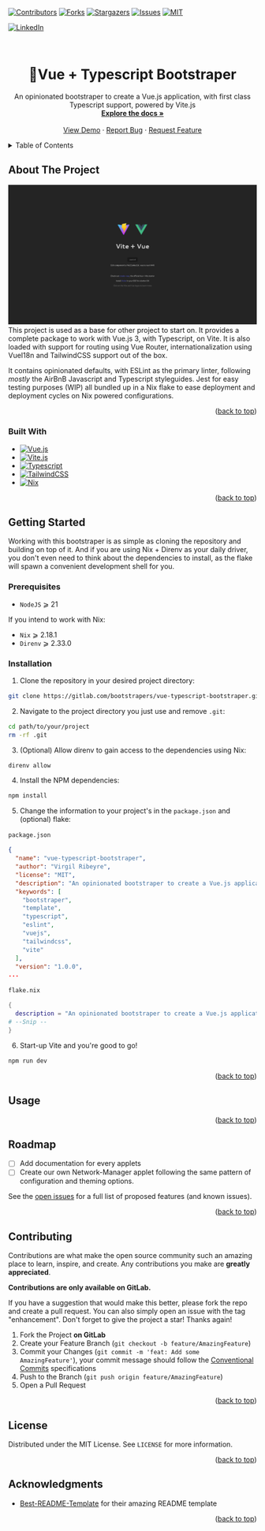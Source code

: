 <!-- Improved compatibility of back to top link: See: https://github.com/othneildrew/Best-README-Template/pull/73 -->
<a name="readme-top"></a>
<!--
*** Thanks for checking out the Best-README-Template. If you have a suggestion
*** that would make this better, please fork the repo and create a pull request
*** or simply open an issue with the tag "enhancement".
*** Don't forget to give the project a star!
*** Thanks again! Now go create something AMAZING! :D
-->



<!-- PROJECT SHIELDS -->
<!--
*** I'm using markdown "reference style" links for readability.
*** Reference links are enclosed in brackets [ ] instead of parentheses ( ).
*** See the bottom of this document for the declaration of the reference variables
*** for contributors-url, forks-url, etc. This is an optional, concise syntax you may use.
*** https://www.markdownguide.org/basic-syntax/#reference-style-links
-->
[![Contributors][contributors-shield]][contributors-url]
[![Forks][forks-shield]][forks-url]
[![Stargazers][stars-shield]][stars-url]
[![Issues][issues-shield]][issues-url]
[![MIT][license-shield]][license-url]

[![LinkedIn][linkedin-shield]][linkedin-url]



<!-- PROJECT LOGO -->
<br />
<div align="center">
<h1 align="center">🚀Vue + Typescript Bootstraper</h1>

  <p align="center">
    An opinionated bootstraper to create a Vue.js application, with first class
    Typescript support, powered by Vite.js
    <br />
    <a href="https://gitlab.com/bootstrapers/vue-typescript-bootstraper"><strong>Explore the docs »</strong></a>
    <br />
    <br />
    <a href="https://gitlab.com/bootstrapers/vue-typescript-bootstraper">View Demo</a>
    ·
    <a href="https://gitlab.com/bootstrapers/vue-typescript-bootstraper/-/issues">Report Bug</a>
    ·
    <a href="https://gitlab.com/bootstrapers/vue-typescript-bootstraper/-/issues">Request Feature</a>
  </p>
</div>



<!-- TABLE OF CONTENTS -->
<details>
  <summary>Table of Contents</summary>

<!-- vim-markdown-toc GitLab -->

* [About The Project](#about-the-project)
  * [Built With](#built-with)
* [Getting Started](#getting-started)
  * [Prerequisites](#prerequisites)
  * [Installation](#installation)
* [Usage](#usage)
* [Roadmap](#roadmap)
* [Contributing](#contributing)
* [License](#license)
* [Acknowledgments](#acknowledgments)

<!-- vim-markdown-toc -->

</details>


<!-- ABOUT THE PROJECT -->
## About The Project

[![Vue Ts Bootstrapper Screenshot][product-screenshot]](https://gitlab.com/bootstrapers/vue-typescript-bootstraper)
This project is used as a base for other project to start on. It provides a
complete package to work with Vue.js 3, with Typescript, on Vite. It is also
loaded with support for routing using Vue Router, internationalization using
VueI18n and TailwindCSS support out of the box.

It contains opinionated defaults, with ESLint as the primary linter, following *mostly*
the AirBnB Javascript and Typescript styleguides. Jest for easy testing purposes
(WIP) all bundled up in a Nix flake to ease deployment and deployment cycles on
Nix powered configurations.

<p align="right">(<a href="#readme-top">back to top</a>)</p>

### Built With

* [![Vue.js][Vue]][Vue-url]
* [![Vite.js][Vite]][Vite-url]
* [![Typescript][Typescript]][Typescript-url]
* [![TailwindCSS][TailwindCSS]][TailwindCSS-url]
* [![Nix][Nix]][Nix-url]

<p align="right">(<a href="#readme-top">back to top</a>)</p>

<!-- GETTING STARTED -->
## Getting Started

Working with this bootstraper is as simple as cloning the repository and
building on top of it. And if you are using Nix + Direnv as your daily driver,
you don't even need to think about the dependencies to install, as the flake
will spawn a convenient development shell for you.

### Prerequisites

* `NodeJS` ⩾ 21

If you intend to work with Nix:

* `Nix` ⩾ 2.18.1
* `Direnv` ⩾ 2.33.0

### Installation

1. Clone the repository in your desired project directory:
```bash
git clone https://gitlab.com/bootstrapers/vue-typescript-bootstraper.git path/to/your/project
```

2. Navigate to the project directory you just use and remove `.git`:
```bash
cd path/to/your/project
rm -rf .git
```

3. (Optional) Allow direnv to gain access to the dependencies using Nix:
```bash
direnv allow
```

4. Install the NPM dependencies:
```bash
npm install
```

5. Change the information to your project's in the `package.json` and (optional) flake:

`package.json`
```json
{
  "name": "vue-typescript-bootstraper",
  "author": "Virgil Ribeyre",
  "license": "MIT",
  "description": "An opinionated bootstraper to create a Vue.js application, with first class Typescript support, powered by Vite.js",
  "keywords": [
    "bootstraper",
    "template",
    "typescript",
    "eslint",
    "vuejs",
    "tailwindcss",
    "vite"
  ],
  "version": "1.0.0",
...
```

`flake.nix`
```nix
{
  description = "An opinionated bootstraper to create a Vue.js application, with first class Typescript support, powered by Vite.js";
# --Snip --
}
```
6. Start-up Vite and you're good to go!
```bash
npm run dev
```

<p align="right">(<a href="#readme-top">back to top</a>)</p>
<!-- USAGE EXAMPLES -->

## Usage




<p align="right">(<a href="#readme-top">back to top</a>)</p>

<!-- ROADMAP -->
## Roadmap

- [ ] Add documentation for every applets
- [ ] Create our own Network-Manager applet following the same pattern of
configuration and theming options.

See the [open issues](https://gitlab.com/bootstrapers/vue-typescript-bootstraper/-/issues) for a full list of proposed features (and known issues).

<p align="right">(<a href="#readme-top">back to top</a>)</p>


<!-- CONTRIBUTING -->
## Contributing

Contributions are what make the open source community such an amazing place to learn, inspire, and create. Any contributions you make are **greatly appreciated**.

**Contributions are only available on GitLab.**

If you have a suggestion that would make this better, please fork the repo and create a pull request. You can also simply open an issue with the tag "enhancement".
Don't forget to give the project a star! Thanks again!

1. Fork the Project **on GitLab**
2. Create your Feature Branch (`git checkout -b feature/AmazingFeature`)
3. Commit your Changes (`git commit -m 'feat: Add some AmazingFeature'`), your
   commit message should follow the [Conventional Commits](https://www.conventionalcommits.org/en/v1.0.0/) specifications
4. Push to the Branch (`git push origin feature/AmazingFeature`)
5. Open a Pull Request

<p align="right">(<a href="#readme-top">back to top</a>)</p>


<!-- LICENSE -->
## License

Distributed under the MIT License. See `LICENSE` for more information.

<p align="right">(<a href="#readme-top">back to top</a>)</p>

<!-- ACKNOWLEDGMENTS -->
## Acknowledgments

* [Best-README-Template](https://github.com/othneildrew/Best-README-Template) for their amazing README template


<p align="right">(<a href="#readme-top">back to top</a>)</p>



<!-- MARKDOWN LINKS & IMAGES -->
<!-- https://www.markdownguide.org/basic-syntax/#reference-style-links -->
[contributors-shield]: https://img.shields.io/gitlab/contributors/bootstrapers/vue-typescript-bootstraper.svg?style=for-the-badge&logo=gitlab
[contributors-url]: https://gitlab.com/bootstrapers/vue-typescript-bootstraper/-/graphs/master?ref_type=heads

[forks-shield]: https://img.shields.io/gitlab/forks/bootstrapers/vue-typescript-bootstraper.svg?style=for-the-badge&logo=gitlab
[forks-url]: https://gitlab.com/bootstrapers/vue-typescript-bootstraper/-/forks

[stars-shield]: https://img.shields.io/gitlab/stars/bootstrapers/vue-typescript-bootstraper.svg?style=for-the-badge&logo=gitlab
[stars-url]: https://gitlab.com/bootstrapers/vue-typescript-bootstraper/-/starrers

[issues-shield]: https://img.shields.io/gitlab/issues/open/bootstrapers%2Fvue-typescript-bootstraper?style=for-the-badge

[issues-url]: https://gitlab.com/bootstrapers/vue-typescript-bootstraper/-/issues

[license-shield]: https://img.shields.io/gitlab/license/bootstrapers/vue-typescript-bootstraper.svg?style=for-the-badge&logo=gitlab
[license-url]: https://gitlab.com/bootstrapers/vue-typescript-bootstraper/-/blob/master/LICENSE?ref_type=heads

[linkedin-shield]: https://img.shields.io/badge/-LinkedIn-black.svg?style=for-the-badge&logo=linkedin&colorB=555
[linkedin-url]: https://www.linkedin.com/in/virgil-ribeyre-810135196/

[product-screenshot]: images/screenshot.png
[Nix]: https://img.shields.io/badge/nix-0B1120?style=for-the-badge&logo=nixos
[Nix-url]: https://nixos.org/

[Vue]: https://img.shields.io/badge/Vue-0B1120E?style=for-the-badge&logo=vuedotjs
[Vue-url]: https://vuejs.org/

[Vite]: https://img.shields.io/badge/Vite-0B1120?style=for-the-badge&logo=vite
[Vite-url]: https://vitejs.dev/

[TailwindCSS]: https://img.shields.io/badge/TailwindCSS-0B1120?style=for-the-badge&logo=tailwindcss
[TailwindCSS-url]: https://tailwindcss.com/

[Typescript]: https://img.shields.io/badge/Typescript-0B1120?style=for-the-badge&logo=typescript
[Typescript-url]: https://www.typescriptlang.org/

